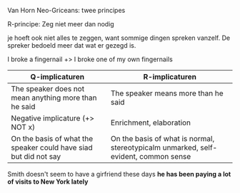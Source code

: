 Van Horn
Neo-Griceans: twee principes

R-principe: Zeg niet meer dan nodig

je hoeft ook niet alles te zeggen, want sommige dingen spreken vanzelf.
De spreker bedoeld meer dat wat er gezegd is. 

I broke a fingernail +> I broke one of my own fingernails

| Q-implicaturen                                                   | R-implicaturen                                                                      |
| ---------------------------------------------------------------- | ----------------------------------------------------------------------------------- |
| The speaker does not mean anything more than he said             | The speaker means more than he said                                                 |
| Negative implicature (+> NOT x)                                            | Enrichment, elaboration                                                             |
| On the basis of what the speaker could have siad but did not say | On the basis of what is normal, stereotypicalm unmarked, self-evident, common sense | 

Smith doesn't seem to have a girfriend these days
**he has been paying a lot of visits to New York lately**

